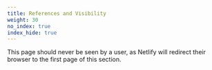 ```yaml
---
title: References and Visibility
weight: 30
no_index: true
index_hide: true
---
```


This page should never be seen by a user, as Netlify will redirect their
browser to the first page of this section.
